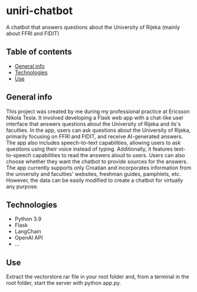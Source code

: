 # uniri-chatbot
A chatbot that answers questions about the University of Rijeka (mainly about FFRI and FIDIT)
## Table of contents
* [General info](#general-info)
* [Technologies](#technologies)
* [Use](#use)
## General info
This project was created by me during my professional practice at Ericsson Nikola Tesla. It involved developing a Flask web app with a chat-like user interface that answers questions about the University of Rijeka and its's faculties. In the app, users can ask questions about the University of Rijeka, primarily focusing on FFRI and FIDIT, and receive AI-generated answers. The app also includes speech-to-text capabilities, allowing users to ask questions using their voice instead of typing. Additionally, it features text-to-speech capabilities to read the answers aloud to users. Users can also choose whether they want the chatbot to provide sources for the answers. The app currently supports only Croatian and incorporates information from the university and faculties' websites, freshman guides, pamphlets, etc. However, the data can be easily modified to create a chatbot for virtually any purpose.
## Technologies
* Python 3.9
* Flask
* LangChain
* OpenAI API
* ...
## Use
Extract the vectorstore.rar file in your root folder and, from a terminal in the root folder, start the server with python app.py.
